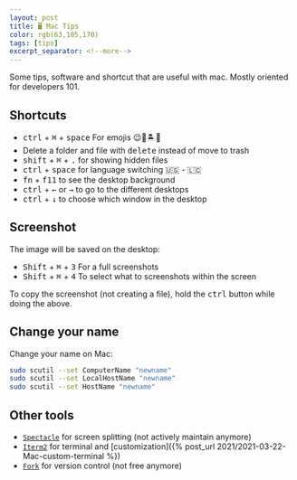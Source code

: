 ```yaml
---
layout: post
title: 🖥 Mac Tips
color: rgb(63,105,170)
tags: [tips]
excerpt_separator: <!--more-->
---
```


Some tips, software and shortcut that are useful with mac. 
Mostly oriented for developers 101.
<!--more-->

## Shortcuts

- <kbd>ctrl</kbd> + <kbd>⌘</kbd> + <kbd>space</kbd> For emojis 😉💪🏝🙆‍️
- Delete a folder and file with <kbd>delete</kbd> instead of move to trash
- <kbd>shift</kbd> + <kbd>⌘</kbd> + <kbd>.</kbd> for showing hidden files
- <kbd>ctrl</kbd> + <kbd>space</kbd> for language switching  🇺🇸 - 🇱🇨
- <kbd>fn</kbd> + <kbd>f11</kbd> to see the desktop background
- <kbd>ctrl</kbd> + <kbd>←</kbd> or <kbd>→</kbd> to go to the different desktops
- <kbd>ctrl</kbd> + <kbd>↓</kbd> to choose which window in the desktop

## Screenshot

The image will be saved on the desktop:

- <kbd>Shift</kbd> + <kbd>⌘</kbd> + <kbd>3</kbd> For a full screenshots
- <kbd>Shift</kbd> + <kbd>⌘</kbd> + <kbd>4</kbd> To select what to screenshots within the screen

To copy the screenshot (not creating a file), hold the <kbd>ctrl</kbd> button while doing the above. 

## Change your name

Change your name on Mac:

```bash
sudo scutil --set ComputerName "newname"
sudo scutil --set LocalHostName "newname"
sudo scutil --set HostName "newname"
```

## Other tools

- [`Spectacle`](https://www.spectacleapp.com/) for screen splitting (not actively maintain anymore)
- [`Iterm2`](https://iterm2.com/) for terminal and [customization]({% post_url 2021/2021-03-22-Mac-custom-terminal %})
- [`Fork`](https://git-fork.com/) for version control (not free anymore)
